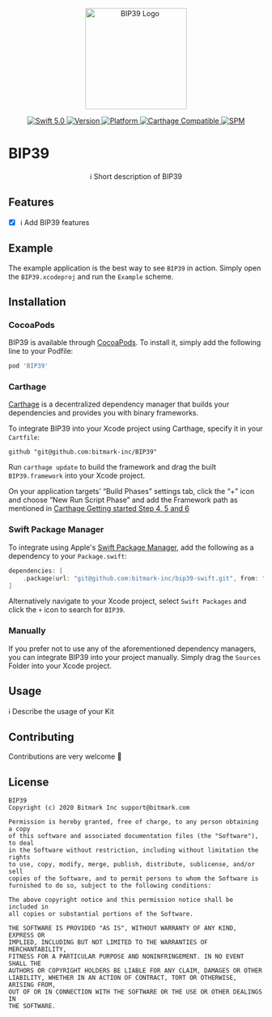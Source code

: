 <p align="center">
   <img width="200" src="https://raw.githubusercontent.com/SvenTiigi/SwiftKit/gh-pages/readMeAssets/SwiftKitLogo.png" alt="BIP39 Logo">
</p>

<p align="center">
   <a href="https://developer.apple.com/swift/">
      <img src="https://img.shields.io/badge/Swift-5.0-orange.svg?style=flat" alt="Swift 5.0">
   </a>
   <a href="http://cocoapods.org/pods/BIP39">
      <img src="https://img.shields.io/cocoapods/v/BIP39.svg?style=flat" alt="Version">
   </a>
   <a href="http://cocoapods.org/pods/BIP39">
      <img src="https://img.shields.io/cocoapods/p/BIP39.svg?style=flat" alt="Platform">
   </a>
   <a href="https://github.com/Carthage/Carthage">
      <img src="https://img.shields.io/badge/Carthage-compatible-4BC51D.svg?style=flat" alt="Carthage Compatible">
   </a>
   <a href="https://github.com/apple/swift-package-manager">
      <img src="https://img.shields.io/badge/Swift%20Package%20Manager-compatible-brightgreen.svg" alt="SPM">
   </a>
</p>

# BIP39

<p align="center">
ℹ️ Short description of BIP39
</p>

## Features

- [x] ℹ️ Add BIP39 features

## Example

The example application is the best way to see `BIP39` in action. Simply open the `BIP39.xcodeproj` and run the `Example` scheme.

## Installation

### CocoaPods

BIP39 is available through [CocoaPods](http://cocoapods.org). To install
it, simply add the following line to your Podfile:

```bash
pod 'BIP39'
```

### Carthage

[Carthage](https://github.com/Carthage/Carthage) is a decentralized dependency manager that builds your dependencies and provides you with binary frameworks.

To integrate BIP39 into your Xcode project using Carthage, specify it in your `Cartfile`:

```ogdl
github "git@github.com:bitmark-inc/BIP39"
```

Run `carthage update` to build the framework and drag the built `BIP39.framework` into your Xcode project. 

On your application targets’ “Build Phases” settings tab, click the “+” icon and choose “New Run Script Phase” and add the Framework path as mentioned in [Carthage Getting started Step 4, 5 and 6](https://github.com/Carthage/Carthage/blob/master/README.md#if-youre-building-for-ios-tvos-or-watchos)

### Swift Package Manager

To integrate using Apple's [Swift Package Manager](https://swift.org/package-manager/), add the following as a dependency to your `Package.swift`:

```swift
dependencies: [
    .package(url: "git@github.com:bitmark-inc/bip39-swift.git", from: "1.0.0")
]
```

Alternatively navigate to your Xcode project, select `Swift Packages` and click the `+` icon to search for `BIP39`.

### Manually

If you prefer not to use any of the aforementioned dependency managers, you can integrate BIP39 into your project manually. Simply drag the `Sources` Folder into your Xcode project.

## Usage

ℹ️ Describe the usage of your Kit

## Contributing
Contributions are very welcome 🙌

## License

```
BIP39
Copyright (c) 2020 Bitmark Inc support@bitmark.com

Permission is hereby granted, free of charge, to any person obtaining a copy
of this software and associated documentation files (the "Software"), to deal
in the Software without restriction, including without limitation the rights
to use, copy, modify, merge, publish, distribute, sublicense, and/or sell
copies of the Software, and to permit persons to whom the Software is
furnished to do so, subject to the following conditions:

The above copyright notice and this permission notice shall be included in
all copies or substantial portions of the Software.

THE SOFTWARE IS PROVIDED "AS IS", WITHOUT WARRANTY OF ANY KIND, EXPRESS OR
IMPLIED, INCLUDING BUT NOT LIMITED TO THE WARRANTIES OF MERCHANTABILITY,
FITNESS FOR A PARTICULAR PURPOSE AND NONINFRINGEMENT. IN NO EVENT SHALL THE
AUTHORS OR COPYRIGHT HOLDERS BE LIABLE FOR ANY CLAIM, DAMAGES OR OTHER
LIABILITY, WHETHER IN AN ACTION OF CONTRACT, TORT OR OTHERWISE, ARISING FROM,
OUT OF OR IN CONNECTION WITH THE SOFTWARE OR THE USE OR OTHER DEALINGS IN
THE SOFTWARE.
```
